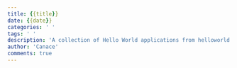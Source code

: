 ```yaml
---
title: {{title}}
date: {{date}}
categories: ' '
tags: ' '
description: 'A collection of Hello World applications from helloworld.org.'
author: 'Canace'
comments: true
---
```

